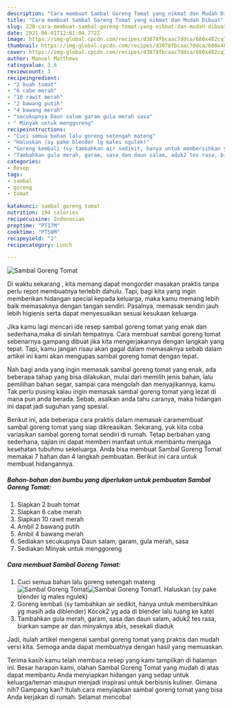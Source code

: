 ```yaml
---
description: "Cara membuat Sambal Goreng Tomat yang nikmat dan Mudah Dibuat"
title: "Cara membuat Sambal Goreng Tomat yang nikmat dan Mudah Dibuat"
slug: 220-cara-membuat-sambal-goreng-tomat-yang-nikmat-dan-mudah-dibuat
date: 2021-06-01T12:01:04.772Z
image: https://img-global.cpcdn.com/recipes/d3878fbcaac7ddca/680x482cq70/sambal-goreng-tomat-foto-resep-utama.jpg
thumbnail: https://img-global.cpcdn.com/recipes/d3878fbcaac7ddca/680x482cq70/sambal-goreng-tomat-foto-resep-utama.jpg
cover: https://img-global.cpcdn.com/recipes/d3878fbcaac7ddca/680x482cq70/sambal-goreng-tomat-foto-resep-utama.jpg
author: Manuel Matthews
ratingvalue: 3.6
reviewcount: 3
recipeingredient:
- "2 buah tomat"
- "6 cabe merah"
- "10 rawit merah"
- "2 bawang putih"
- "4 bawang merah"
- "secukupnya Daun salam garam gula merah sasa"
- " Minyak untuk menggoreng"
recipeinstructions:
- "Cuci semua bahan lalu goreng setengah mateng"
- "Haluskan (sy pake blender lg males ngulek)"
- "Goreng kembali (sy tambahkan air sedikit, hanya untuk membersihkan yg masih ada diblender) Kocok2 yg ada di blender lalu tuang ke katel"
- "Tambahkan gula merah, garam, sasa dan daun salam, aduk2 tes rasa, biarkan sampe air dan minyaknya abis, sesekali diaduk"
categories:
- Resep
tags:
- sambal
- goreng
- tomat

katakunci: sambal goreng tomat 
nutrition: 194 calories
recipecuisine: Indonesian
preptime: "PT17M"
cooktime: "PT58M"
recipeyield: "2"
recipecategory: Lunch

---
```



![Sambal Goreng Tomat](https://img-global.cpcdn.com/recipes/d3878fbcaac7ddca/680x482cq70/sambal-goreng-tomat-foto-resep-utama.jpg)

Di waktu  sekarang , kita memang dapat mengorder masakan praktis tanpa perlu repot membuatnya terlebih dahulu. Tapi, bagi kita yang ingin memberikan hidangan special kepada keluarga, maka kamu memang lebih baik memasaknya dengan tangan sendiri. Pasalnya, memasak sendiri jauh lebih higienis serta dapat menyesuaikan sesuai kesukaan keluarga.

Jika kamu lagi mencari ide resep sambal goreng tomat yang enak dan sederhana,maka di sinilah tempatnya. Cara membuat sambal goreng tomat  sebenarnya gampang dibuat jika kita mengerjakannya dengan langkah yang tepat. Tapi, kamu jangan risau akan gagal dalam memasaknya 
sebab dalam artikel ini kami akan mengupas sambal goreng tomat dengan tepat.  



Nah bagi anda yang ingin memasak sambal goreng tomat yang enak, ada beberapa tahap yang bisa dilakukan, mulai dari memilih jenis bahan, lalu pemilihan bahan segar, sampai cara mengolah dan menyajikannya. kamu Tak perlu pusing kalau ingin memasak sambal goreng tomat yang lezat di mana pun anda berada. Sebab, asalkan anda  tahu caranya, maka hidangan ini dapat jadi suguhan yang spesial.

Berikut ini, ada beberapa cara praktis  dalam memasak caramembuat sambal goreng tomat yang siap dikreasikan. Sekarang, yuk kita coba variasikan sambal goreng tomat sendiri di rumah. Tetap berbahan yang sederhana, sajian ini dapat memberi manfaat untuk membantu menjaga kesehatan tubuhmu sekeluarga. Anda bisa membuat Sambal Goreng Tomat memakai 7 bahan dan 4 langkah pembuatan. Berikut ini cara untuk membuat hidangannya.

<!--inarticleads1-->

##### Bahan-bahan dan bumbu yang diperlukan untuk pembuatan Sambal Goreng Tomat:

1. Siapkan 2 buah tomat
1. Siapkan 6 cabe merah
1. Siapkan 10 rawit merah
1. Ambil 2 bawang putih
1. Ambil 4 bawang merah
1. Sediakan secukupnya Daun salam, garam, gula merah, sasa
1. Sediakan  Minyak untuk menggoreng




<!--inarticleads2-->

##### Cara membuat Sambal Goreng Tomat:

1. Cuci semua bahan lalu goreng setengah mateng
<img src="https://img-global.cpcdn.com/steps/d971c703106a9f84/160x128cq70/sambal-goreng-tomat-langkah-memasak-1-foto.jpg" alt="Sambal Goreng Tomat"><img src="https://img-global.cpcdn.com/steps/e43bd7e8e58e8a8c/160x128cq70/sambal-goreng-tomat-langkah-memasak-1-foto.jpg" alt="Sambal Goreng Tomat">1. Haluskan (sy pake blender lg males ngulek)
1. Goreng kembali (sy tambahkan air sedikit, hanya untuk membersihkan yg masih ada diblender) Kocok2 yg ada di blender lalu tuang ke katel
1. Tambahkan gula merah, garam, sasa dan daun salam, aduk2 tes rasa, biarkan sampe air dan minyaknya abis, sesekali diaduk




Jadi, itulah artikel mengenai  sambal goreng tomat  yang praktis dan mudah versi kita. Semoga anda dapat membuatnya dengan hasil yang memuaskan. 

Terima kasih kamu telah membaca resep yang kami tampilkan di halaman ini. Besar harapan kami, olahan  Sambal Goreng Tomat yang mudah di atas dapat membantu Anda menyiapkan hidangan yang sedap untuk keluarga/teman maupun menjadi inspirasi untuk berbisnis kuliner. Gimana nih? Gampang kan? Itulah cara menyiapkan sambal goreng tomat yang bisa Anda kerjakan di rumah. Selamat mencoba!

